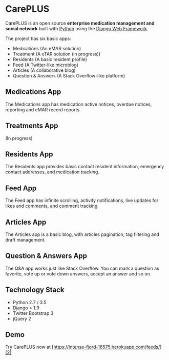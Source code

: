 
# CarePLUS

CarePLUS is an open source **enterprise medication management and social network** built with [Python][0] using the [Django Web Framework][1].

The project has six basic apps:

* Medications (An eMAR solution)
* Treatment (A eTAR solution (in progress))
* Residents (A basic resident profile)
* Feed (A Twitter-like microblog)
* Articles (A collaborative blog)
* Question & Answers (A Stack Overflow-like platform)

## Medications App

The Medications app has medication active notices, overdue notices, reporting and eMAR record reports.

## Treatments App

(In progress)

## Residents App

The Residents app provides basic contact resident information, emergency contact addresses, and medication tracking.

## Feed App

The Feed app has infinite scrolling, activity notifications, live updates for likes and comments, and comment tracking.


## Articles App

The Articles app is a basic blog, with articles pagination, tag filtering and draft management.


## Question & Answers App

The Q&A app works just like Stack Overflow. You can mark a question as favorite, vote up or vote down answers, accept an answer and so on.


## Technology Stack

- Python 2.7 / 3.5
- Django > 1.9
- Twitter Bootstrap 3
- jQuery 2


## Demo

Try CarePLUS now at [https://intense-fjord-16575.herokuapp.com/feeds/][2].

[0]: https://www.python.org/
[1]: https://www.djangoproject.com/
[2]: https://intense-fjord-16575.herokuapp.com/feeds/
